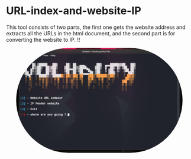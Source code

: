 # URL-index-and-website-IP
This tool consists of two parts, the first one gets the website address and extracts all the URLs in the html document, and the second part is for converting the website to IP. !!<br>
<div align="center">
<img  width="450" src="Tools_img.png" style="border-radius:500px">
</div>
